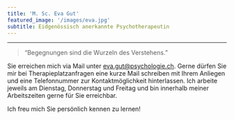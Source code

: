 ```yaml
---
title: 'M. Sc. Eva Gut'
featured_image: '/images/eva.jpg'
subtitle: Eidgenössisch anerkannte Psychotherapeutin
---
```

---

> “Begegnungen sind die Wurzeln des Verstehens.”

Sie erreichen mich via Mail unter eva.gut@psychologie.ch. Gerne dürfen Sie mir bei Therapieplatzanfragen eine kurze Mail schreiben mit Ihrem Anliegen und eine Telefonnummer zur Kontaktmöglichkeit hinterlassen. Ich arbeite jeweils am Dienstag, Donnerstag und Freitag und bin innerhalb meiner Arbeitszeiten gerne für Sie erreichbar.

Ich freu mich Sie persönlich kennen zu lernen!
